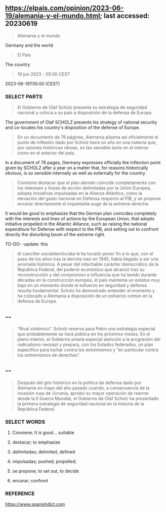 ## https://elpais.com/opinion/2023-06-19/alemania-y-el-mundo.html; last accessed: 20230619

> Alemania y el mundo

Germany and the world

> El País

The country

> 19 jun 2023 - 05:00 CEST

2023-06-19T05:00 (CEST)

### SELECT PARTS

> El Gobierno de Olaf Scholz presenta su estrategia de seguridad nacional y coloca a su país a disposición de la defensa de Europa

The government of Olaf SCHOLZ presents his strategy of national security and co-locates his country's disposition of the defense of Europe.

> En un documento de 76 páginas, Alemania plasma así oficialmente el punto de inflexión dado por Scholz hace un año en una materia que, por razones históricas obvias, es tan sensible tanto en el interior como en el exterior del país. 

In a document of 76 pages, Germany expresses officially the inflection point given by SCHOLZ after a year on a matter that, for reasons historically obvious, is so sensible internally as well as externally for the country.

> Conviene destacar que el plan alemán coincide completamente con los intereses y líneas de acción delimitadas por la Unión Europea, adopta iniciativas impulsadas en la Alianza Atlántica, como la elevación del gasto nacional en Defensa respecto al PIB, y se propone encarar directamente el inquietante auge de la extrema derecha. 

It would be good to emphasize that the German plan coincides completely with the interests and lines of actions by the European Union, that adopts initiative propelled in the Atlantic Alliance, such as raising the national expenditure for Defense with respect to the PIB, and setting out to confront directly the disturbing boom of the extreme right.

TO-DO: -update: this

> Al canciller socialdemócrata le ha tocado poner fin a lo que, con el paso de los años tras la derrota nazi en 1945, había llegado a ser una anomalía histórica. A pesar del intachable carácter democrático de la República Federal, del poderío económico que alcanzó tras su reconstrucción y del compromiso e influencia que ha tenido durante décadas en la construcción europea, el país mantenía un estatus muy bajo en un momento donde el esfuerzo en seguridad y defensa resulta fundamental. Scholz ha demostrado entender el momento y ha colocado a Alemania a disposición de un esfuerzo común en la defensa de Europa.

## --

> “Rival sistémico”. Scholz reserva para Pekín una estrategia especial que probablemente se hará pública en los próximos meses. En el plano interior, el Gobierno presta especial atención a la progresión del radicalismo neonazi y prepara, con los Estados federados, un plan específico para luchar contra los extremismos y “en particular contra los extremismos de derechas”. 

## --

> Después del giro histórico en la política de defensa dado por Alemania en mayo del año pasado cuando, a consecuencia de la invasión rusa de Ucrania, aprobó su mayor operación de rearme desde la II Guerra Mundial, el Gobierno de Olaf Scholz ha presentado la primera estrategia de seguridad nacional en la historia de la República Federal.

### SELECT WORDS

1) Conviene; It is good... suitable

2) destacar; to emphasize

3) delimitadas; delimited, defined

4) impulsadas; pushed; propelled; 

5) se propone; to set out, to decide

6) encarar; confront

### REFERENCE

https://www.spanishdict.com
